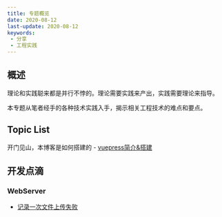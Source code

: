 ```yaml
---
title: 专题概览
date: 2020-08-12
last-update: 2020-08-12
keywords:
 - 分享 
 - 工程实践
---
```


## 概述

理论和实践聪来都是并行不悖的。理论需要实践来产出，实践需要理论来指导。

本专题从笔者经手的各种技术实践入手，揭示相关工程技术的难点和要点。

## Topic List

开门见山，本博客是如何搭建的 - [vuepress简介&搭建](./vuepress简介&搭建.md)

## 开发点滴

### WebServer

- [记录一次文件上传失败](记录一次文件上传失败.md)


